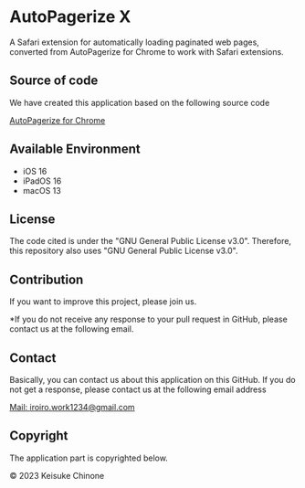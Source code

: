 # AutoPagerize X
A Safari extension for automatically loading paginated web pages, converted from AutoPagerize for Chrome to work with Safari extensions.

## Source of code
We have created this application based on the following source code

[AutoPagerize for Chrome](https://github.com/swdyh/autopagerize_for_chrome)

## Available Environment
- iOS 16
- iPadOS 16
- macOS 13

## License
The code cited is under the "GNU General Public License v3.0". Therefore, this repository also uses "GNU General Public License v3.0".

## Contribution
If you want to improve this project, please join us.

*If you do not receive any response to your pull request in GitHub, please contact us at the following email.

## Contact
Basically, you can contact us about this application on this GitHub.
If you do not get a response, please contact us at the following email address

[Mail: iroiro.work1234@gmail.com](mailto:hello@example.com?subject=AutoPagerize+X)

## Copyright
The application part is copyrighted below.

© 2023 Keisuke Chinone

